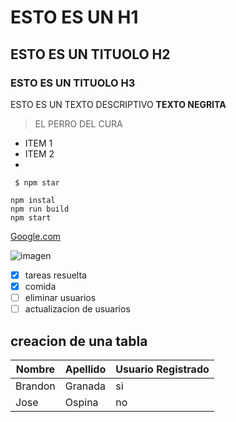 # ESTO ES UN H1
## ESTO ES UN TITUOLO H2 
### ESTO ES UN TITUOLO H3
ESTO ES UN TEXTO DESCRIPTIVO **TEXTO NEGRITA**

>EL PERRO DEL CURA

- ITEM 1
- ITEM 2
- 
` $ npm star`

```
npm instal
npm run build
npm start
```


[Google.com](https://google.com)

![imagen](https://picsum.photos/500/300)

- [x] tareas resuelta
- [x] comida
- [ ] eliminar usuarios 
- [ ] actualizacion de usuarios

## creacion de una tabla 

| Nombre | Apellido | Usuario Registrado|
|--------|----------|-------------------
|Brandon |Granada   |si
|Jose | Ospina |no


